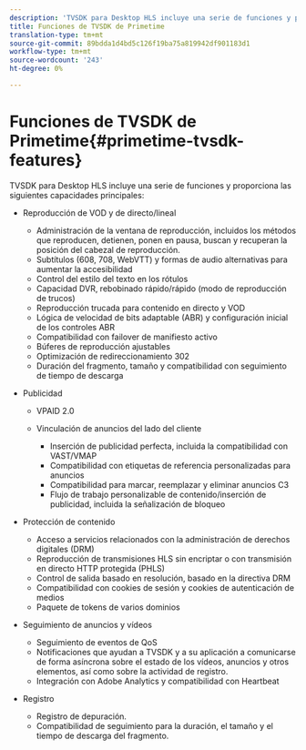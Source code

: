 ```yaml
---
description: 'TVSDK para Desktop HLS incluye una serie de funciones y proporciona las siguientes funciones principales '
title: Funciones de TVSDK de Primetime
translation-type: tm+mt
source-git-commit: 89bdda1d4bd5c126f19ba75a819942df901183d1
workflow-type: tm+mt
source-wordcount: '243'
ht-degree: 0%

---
```



# Funciones de TVSDK de Primetime{#primetime-tvsdk-features}

TVSDK para Desktop HLS incluye una serie de funciones y proporciona las siguientes capacidades principales:

* Reproducción de VOD y de directo/lineal

   * Administración de la ventana de reproducción, incluidos los métodos que reproducen, detienen, ponen en pausa, buscan y recuperan la posición del cabezal de reproducción.
   * Subtítulos (608, 708, WebVTT) y formas de audio alternativas para aumentar la accesibilidad
   * Control del estilo del texto en los rótulos
   * Capacidad DVR, rebobinado rápido/rápido (modo de reproducción de trucos)
   * Reproducción trucada para contenido en directo y VOD
   * Lógica de velocidad de bits adaptable (ABR) y configuración inicial de los controles ABR
   * Compatibilidad con failover de manifiesto activo
   * Búferes de reproducción ajustables
   * Optimización de redireccionamiento 302
   * Duración del fragmento, tamaño y compatibilidad con seguimiento de tiempo de descarga

* Publicidad

   * VPAID 2.0
   * Vinculación de anuncios del lado del cliente

      * Inserción de publicidad perfecta, incluida la compatibilidad con VAST/VMAP
      * Compatibilidad con etiquetas de referencia personalizadas para anuncios
      * Compatibilidad para marcar, reemplazar y eliminar anuncios C3
      * Flujo de trabajo personalizable de contenido/inserción de publicidad, incluida la señalización de bloqueo

* Protección de contenido

   * Acceso a servicios relacionados con la administración de derechos digitales (DRM)
   * Reproducción de transmisiones HLS sin encriptar o con transmisión en directo HTTP protegida (PHLS)
   * Control de salida basado en resolución, basado en la directiva DRM
   * Compatibilidad con cookies de sesión y cookies de autenticación de medios
   * Paquete de tokens de varios dominios

* Seguimiento de anuncios y vídeos

   * Seguimiento de eventos de QoS
   * Notificaciones que ayudan a TVSDK y a su aplicación a comunicarse de forma asíncrona sobre el estado de los vídeos, anuncios y otros elementos, así como sobre la actividad de registro.
   * Integración con Adobe Analytics y compatibilidad con Heartbeat

* Registro

   * Registro de depuración.
   * Compatibilidad de seguimiento para la duración, el tamaño y el tiempo de descarga del fragmento.